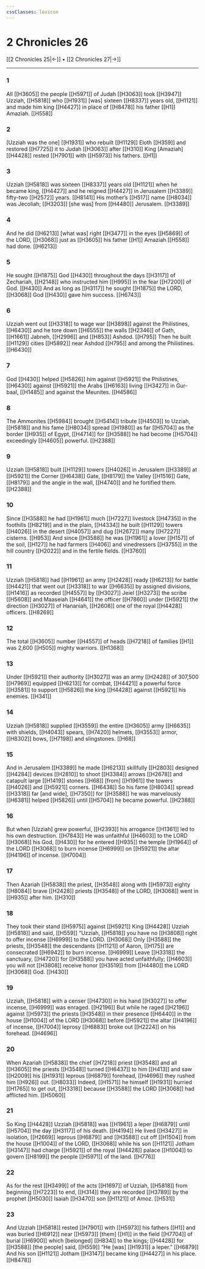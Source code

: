 ```yaml
---
cssClasses: lexicon
---
```


# 2 Chronicles 26

[[2 Chronicles 25|←]] • [[2 Chronicles 27|→]]

---

### 1
All [[H3605]] the people [[H5971]] of Judah [[H3063]] took [[H3947]] Uzziah, [[H5818]] who [[H1931]] [was] sixteen [[H8337]] years old, [[H1121]] and made him king [[H4427]] in place of [[H8478]] his father [[H1]] Amaziah. [[H558]]

### 2
[Uzziah was the one] [[H1931]] who rebuilt [[H1129]] Eloth [[H359]] and restored [[H7725]] it to Judah [[H3063]] after [[H310]] King [Amaziah] [[H4428]] rested [[H7901]] with [[H5973]] his fathers. [[H1]]

### 3
Uzziah [[H5818]] was sixteen [[H8337]] years old [[H1121]] when he became king, [[H4427]] and he reigned [[H4427]] in Jerusalem [[H3389]] fifty-two [[H2572]] years. [[H8141]] His mother’s [[H517]] name [[H8034]] was Jecoliah; [[H3203]] [she was] from [[H4480]] Jerusalem. [[H3389]]

### 4
And he did [[H6213]] [what was] right [[H3477]] in the eyes [[H5869]] of the LORD, [[H3068]] just as [[H3605]] his father [[H1]] Amaziah [[H558]] had done. [[H6213]]

### 5
He sought [[H1875]] God [[H430]] throughout the days [[H3117]] of Zechariah, [[H2148]] who instructed him [[H995]] in the fear [[H7200]] of God. [[H430]] And as long as [[H3117]] he sought [[H1875]] the LORD, [[H3068]] God [[H430]] gave him success. [[H6743]]

### 6
Uzziah went out [[H3318]] to wage war [[H3898]] against the Philistines, [[H6430]] and he tore down [[H6555]] the walls [[H2346]] of Gath, [[H1661]] Jabneh, [[H2996]] and [[H853]] Ashdod. [[H795]] Then he built [[H1129]] cities [[H5892]] near Ashdod [[H795]] and among the Philistines. [[H6430]]

### 7
God [[H430]] helped [[H5826]] him against [[H5921]] the Philistines, [[H6430]] against [[H5921]] the Arabs [[H6163]] living [[H3427]] in Gur-baal, [[H1485]] and against the Meunites. [[H4586]]

### 8
The Ammonites [[H5984]] brought [[H5414]] tribute [[H4503]] to Uzziah, [[H5818]] and his fame [[H8034]] spread [[H1980]] as far [[H5704]] as the border [[H935]] of Egypt, [[H4714]] for [[H3588]] he had become [[H5704]] exceedingly [[H4605]] powerful. [[H2388]]

### 9
Uzziah [[H5818]] built [[H1129]] towers [[H4026]] in Jerusalem [[H3389]] at [[H5921]] the Corner [[H6438]] Gate, [[H8179]] the Valley [[H1516]] Gate, [[H8179]] and the angle in the wall, [[H4740]] and he fortified them. [[H2388]]

### 10
Since [[H3588]] he had [[H1961]] much [[H7227]] livestock [[H4735]] in the foothills [[H8219]] and in the plain, [[H4334]] he built [[H1129]] towers [[H4026]] in the desert [[H4057]] and dug [[H2672]] many [[H7227]] cisterns. [[H953]] And since [[H3588]] he was [[H1961]] a lover [[H157]] of the soil, [[H127]] he had farmers [[H406]] and vinedressers [[H3755]] in the hill country [[H2022]] and in the fertile fields. [[H3760]]

### 11
Uzziah [[H5818]] had [[H1961]] an army [[H2428]] ready [[H6213]] for battle [[H4421]] that went out [[H3318]] to war [[H6635]] by assigned divisions, [[H1416]] as recorded [[H4557]] by [[H3027]] Jeiel [[H3273]] the scribe [[H5608]] and Maaseiah [[H4641]] the officer [[H7860]] under [[H5921]] the direction [[H3027]] of Hananiah, [[H2608]] one of the royal [[H4428]] officers. [[H8269]]

### 12
The total [[H3605]] number [[H4557]] of heads [[H7218]] of families [[H1]] was 2,600 [[H505]] mighty warriors. [[H1368]]

### 13
Under [[H5921]] their authority [[H3027]] was an army [[H2428]] of 307,500 [[H7969]] equipped [[H6213]] for combat, [[H4421]] a powerful force [[H3581]] to support [[H5826]] the king [[H4428]] against [[H5921]] his enemies. [[H341]]

### 14
Uzziah [[H5818]] supplied [[H3559]] the entire [[H3605]] army [[H6635]] with shields, [[H4043]] spears, [[H7420]] helmets, [[H3553]] armor, [[H8302]] bows, [[H7198]] and slingstones. [[H68]]

### 15
And in Jerusalem [[H3389]] he made [[H6213]] skillfully [[H2803]] designed [[H4284]] devices [[H2810]] to shoot [[H3384]] arrows [[H2678]] and catapult large [[H1419]] stones [[H68]] [from] [[H1961]] the towers [[H4026]] and [[H5921]] corners. [[H6438]] So his fame [[H8034]] spread [[H3318]] far [and wide], [[H7350]] for [[H3588]] he was marvelously [[H6381]] helped [[H5826]] until [[H5704]] he became powerful. [[H2388]]

### 16
But when [Uzziah] grew powerful, [[H2393]] his arrogance [[H1361]] led to his own destruction. [[H7843]] He was unfaithful [[H4603]] to the LORD [[H3068]] his God, [[H430]] for he entered [[H935]] the temple [[H1964]] of the LORD [[H3068]] to burn incense [[H6999]] on [[H5921]] the altar [[H4196]] of incense. [[H7004]]

### 17
Then Azariah [[H5838]] the priest, [[H3548]] along with [[H5973]] eighty [[H8084]] brave [[H2428]] priests [[H3548]] of the LORD, [[H3068]] went in [[H935]] after him. [[H310]]

### 18
They took their stand [[H5975]] against [[H5921]] King [[H4428]] Uzziah [[H5818]] and said, [[H559]] “Uzziah, [[H5818]] you have no [[H3808]] right to offer incense [[H6999]] to the LORD. [[H3068]] Only [[H3588]] the priests, [[H3548]] the descendants [[H1121]] of Aaron, [[H175]] are consecrated [[H6942]] to burn incense. [[H6999]] Leave [[H3318]] the sanctuary, [[H4720]] for [[H3588]] you have acted unfaithfully; [[H4603]] you will not [[H3808]] receive honor [[H3519]] from [[H4480]] the LORD [[H3068]] God. [[H430]]

### 19
Uzziah, [[H5818]] with a censer [[H4730]] in his hand [[H3027]] to offer incense, [[H6999]] was enraged. [[H2196]] But while he raged [[H2196]] against [[H5973]] the priests [[H3548]] in their presence [[H6440]] in the house [[H1004]] of the LORD [[H3068]] before [[H5921]] the altar [[H4196]] of incense, [[H7004]] leprosy [[H6883]] broke out [[H2224]] on his forehead. [[H4696]]

### 20
When Azariah [[H5838]] the chief [[H7218]] priest [[H3548]] and all [[H3605]] the priests [[H3548]] turned [[H6437]] to him [[H413]] and saw [[H2009]] his [[H1931]] leprous [[H6879]] forehead, [[H4696]] they rushed him [[H926]] out. [[H8033]] Indeed, [[H1571]] he himself [[H1931]] hurried [[H1765]] to get out, [[H3318]] because [[H3588]] the LORD [[H3068]] had afflicted him. [[H5060]]

### 21
So King [[H4428]] Uzziah [[H5818]] was [[H1961]] a leper [[H6879]] until [[H5704]] the day [[H3117]] of his death. [[H4194]] He lived [[H3427]] in isolation, [[H2669]] leprous [[H6879]] and [[H3588]] cut off [[H1504]] from the house [[H1004]] of the LORD, [[H3068]] while his son [[H1121]] Jotham [[H3147]] had charge [[H5921]] of the royal [[H4428]] palace [[H1004]] to govern [[H8199]] the people [[H5971]] of the land. [[H776]]

### 22
As for the rest [[H3499]] of the acts [[H1697]] of Uzziah, [[H5818]] from beginning [[H7223]] to end, [[H314]] they are recorded [[H3789]] by the prophet [[H5030]] Isaiah [[H3470]] son [[H1121]] of Amoz. [[H531]]

### 23
And Uzziah [[H5818]] rested [[H7901]] with [[H5973]] his fathers [[H1]] and was buried [[H6912]] near [[H5973]] [them] [[H1]] in the field [[H7704]] of burial [[H6900]] which [belonged] [[H834]] to the kings; [[H4428]] for [[H3588]] [the people] said, [[H559]] “He [was] [[H1931]] a leper.” [[H6879]] And his son [[H1121]] Jotham [[H3147]] became king [[H4427]] in his place. [[H8478]]

